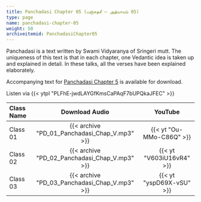 ```yaml
---
title: Panchadasi Chapter 05 (பஞ்சதசீ – அத்யாயம் 05)
type: page
name: panchadasi-chapter-05
weight: 50
archiveitemid: PanchadasiChapter05
---
```


Panchadasi is a text written by Swami Vidyaranya of Sringeri mutt. The uniqueness of this text is that in each chapter, one Vedantic idea is taken up and explained in detail. In these talks, all the verses have been explained elaborately.

Accompanying text for [Panchadasi Chapter 5](https://archive.org/download/Panchadasi/Panchadasi_Chapter_05.pdf) is available for download.

Listen via {{< ytpl "PLFhE-jwdLAYGfKmsCaPAqF7bUPQkaJFEC" >}}

Class Name | Download Audio | YouTube
:---|:---:|:---:
Class 01 | {{< archive "PD_01_Panchadasi_Chap_V.mp3" >}} | {{< yt "Ou-MMo-C86Q" >}}
Class 02 | {{< archive "PD_02_Panchadasi_Chap_V.mp3" >}} | {{< yt "V603iU16vR4" >}}
Class 03 | {{< archive "PD_03_Panchadasi_Chap_V.mp3" >}} | {{< yt "yspD69X-vSU" >}}
